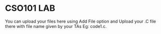 # CSO101 LAB

You can upload your files here using Add File option and Upload your .C file there with file name given by your TAs Eg: code1.c.
